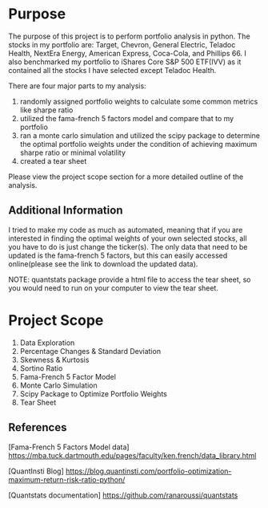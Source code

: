# Purpose

The purpose of this project is to perform portfolio analysis in python. The stocks in my portfolio are: Target, Chevron, General Electric, Teladoc Health, NextEra Energy, American Express, Coca-Cola, and Phillips 66. I also benchmarked my portfolio to iShares Core S&P 500 ETF(IVV) as it contained all the stocks I have selected except Teladoc Health. 

There are four major parts to my analysis: 
1. randomly assigned portfolio weights to calculate some common metrics like sharpe ratio 
2. utilized the fama-french 5 factors model and compare that to my portfolio 
3. ran a monte carlo simulation and utilized the scipy package to determine the optimal portfolio weights under the condition of achieving maximum sharpe ratio or minimal volatility 
4. created a tear sheet 

Please view the project scope section for a more detailed outline of the analysis. 

## Additional Information

I tried to make my code as much as automated, meaning that if you are interested in finding the optimal weights of your own selected stocks, all you have to do is just change the ticker(s). The only data that need to be updated is the fama-french 5 factors, but this can easily accessed online(please see the link to download the updated data). 

NOTE: quantstats package provide a html file to access the tear sheet, so you would need to run on your computer to view the tear sheet. 

# Project Scope 
1. Data Exploration 
2. Percentage Changes & Standard Deviation 
3. Skewness & Kurtosis 
4. Sortino Ratio 
5. Fama-French 5 Factor Model 
6. Monte Carlo Simulation 
7. Scipy Package to Optimize Portfolio Weights 
8. Tear Sheet

## References 
[Fama-French 5 Factors Model data] https://mba.tuck.dartmouth.edu/pages/faculty/ken.french/data_library.html

[QuantInsti Blog] https://blog.quantinsti.com/portfolio-optimization-maximum-return-risk-ratio-python/

[Quantstats documentation] https://github.com/ranaroussi/quantstats
